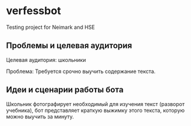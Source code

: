 # verfessbot
Testing project for Neimark and HSE

## Проблемы и целевая аудитория 
    
Целевая аудитория: школьники

Проблема: Требуется срочно выучить содержание текста.

## Идеи и сценарии работы бота

Школьник фотографирует необходимый для изучения текст
(разворот учебника), бот представляет краткую выжимку
этого текста, которую можно выучить за минуту.